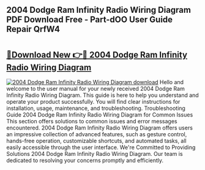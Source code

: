 ## 2004 Dodge Ram Infinity Radio Wiring Diagram PDF Download Free - Part-dOO User Guide Repair QrfW4

# <h2><a href="http://dft891k.blite.top/?on=2004+Dodge+Ram+Infinity+Radio+Wiring+Diagram">🔗Download New 👉🔴 2004 Dodge Ram Infinity Radio Wiring Diagram</a></h2>

[![2004 Dodge Ram Infinity Radio Wiring Diagram download](https://i.imgur.com/lujVjoI.png)](http://dft891k.blite.top/?on=2004+Dodge+Ram+Infinity+Radio+Wiring+Diagram)
Hello and welcome to the user manual for your newly received 2004 Dodge Ram Infinity Radio Wiring Diagram. This guide is here to help you understand and operate your product successfully. You will find clear instructions for installation, usage, maintenance, and troubleshooting. Troubleshooting Guide 2004 Dodge Ram Infinity Radio Wiring Diagram for Common Issues This section offers solutions to common issues and error messages encountered. 2004 Dodge Ram Infinity Radio Wiring Diagram offers users an impressive collection of advanced features, such as gesture control, hands-free operation, customizable shortcuts, and automated tasks, all easily accessible through the user interface. We're Committed to Providing Solutions 2004 Dodge Ram Infinity Radio Wiring Diagram. Our team is dedicated to resolving your concerns promptly and efficiently.
